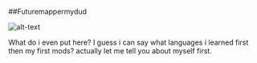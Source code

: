 ##Futuremappermydud

![alt-text](https://media.tenor.com/images/cb99fb8003fc51e3f9e71ba3555d64e6/tenor.gif)

What do i even put here? I guess i can say what languages i learned first then my first mods? actually let me tell you about myself first.
